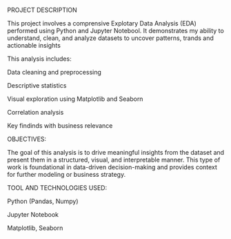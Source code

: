 PROJECT DESCRIPTION

This project involves a comprensive Explotary Data Analysis (EDA) performed using Python and Jupyter Notebool. It demonstrates my ability to understand, clean, and analyze datasets to uncover patterns, trands and actionable insights

This analysis includes:

Data cleaning and preprocessing

Descriptive statistics

Visual exploration using Matplotlib and Seaborn

Correlation analysis

Key findinds with business relevance 

OBJECTIVES:

The goal of this analysis is to drive meaningful insights from the dataset and present them in a structured, visual, and interpretable manner. This type of work is foundational in data-driven decision-making and provides context for further modeling or business strategy.

TOOL AND TECHNOLOGIES USED:

Python (Pandas, Numpy)

Jupyter Notebook

Matplotlib, Seaborn

